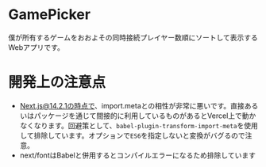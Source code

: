# GamePicker

僕が所有するゲームをおおよその同時接続プレイヤー数順にソートして表示するWebアプリです。

# 開発上の注意点

- Next.js@14.2.1の時点で、import.metaとの相性が非常に悪いです。直接あるいはパッケージを通じて間接的に利用しているものがあるとVercel上で動かなくなります。回避策として、`babel-plugin-transform-import-meta`を使用して排除しています。オプションで`ES6`を指定しないと変換がバグるので注意。
- next/fontはBabelと併用するとコンパイルエラーになるため排除しています
